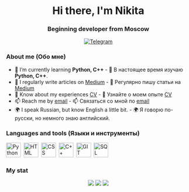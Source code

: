 <div id="header" align="center">
	<h1>Hi there, I'm Nikita</h1>
	<h3>Beginning developer from Moscow</h3>
</div>
<div id="socials" align="center">
	<a href="https://t.me/Nofflt">
		<img src="https://img.shields.io/badge/Telegram-blue?style=for-the-badge&logo=telegram&logoColor=white" alt="Telegram"/>
	</a>
</div>

### About me (Обо мне)
- 🌱 I’m currently learning **Python, C++**	- 🌱 В настоящее время изучаю **Python, C++**.
- 📝 I regularly write articles on [Medium](medium-link) - 📝 Регулярно пишу статьи на [Medium](medium-ссылка)
- 📄  Know about my experiences [CV](cv-link)       - 📄 Узнайте о моем опыте [CV](cv-link)
- 📫 Reach me by [email](mailto:puchkov.nik@mail.ru)	- 📫 Связаться со мной по [email](mailto:puchkov.nik@mail.ru)
- 🌍 I speak Russian, but know English a little bit.	- 🌍 Я говорю по-русски, но немного знаю английский.

### Languages and tools (Языки и инструменты)
<img src="https://cdn.jsdelivr.net/gh/devicons/devicon/icons/python/python-original.svg" title="Python" width="40" height="40"/>&nbsp;
<img src="https://cdn.jsdelivr.net/gh/devicons/devicon/icons/html5/html5-original.svg" title="HTML" width="40" height="40"/>&nbsp;
<img src="https://cdn.jsdelivr.net/gh/devicons/devicon/icons/css3/css3-original.svg" title="CSS" width="40" height="40"/>&nbsp;
<img src="https://cdn.jsdelivr.net/gh/devicons/devicon/icons/cplusplus/cplusplus-original.svg" title="C++" width="40" height="40"/>&nbsp;
<img src="https://cdn.jsdelivr.net/gh/devicons/devicon/icons/git/git-plain.svg" title="GIT" width="40" height="40"/>&nbsp;
<img src="https://cdn.jsdelivr.net/gh/devicons/devicon/icons/postgresql/postgresql-original.svg" title="SQL" width="40" height="40"/>&nbsp;

### My stat
<div id="stat" align="center">
	<img src="https://github-profile-summary-cards.vercel.app/api/cards/profile-details?username=noffll&theme=dracula"/>
	<img src="https://github-profile-summary-cards.vercel.app/api/cards/most-commit-language?username=noffll&theme=github_dark"/>
	<img src="https://github-profile-summary-cards.vercel.app/api/cards/stats?username=noffll&theme=github_dark"/>
</div>
